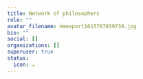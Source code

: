 ```yaml
---
title: Network of philosophers
role: ""
avatar_filename: mmexport1615707039739.jpg
bio: ""
social: []
organizations: []
superuser: true
status:
  icon: ☕️
---
```

